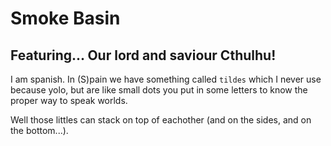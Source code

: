 # Smoke Basin #

## Featuring... Our lord and saviour Cthulhu! ##

I am spanish. In (S)pain we have something called `tildes` which I never use because yolo, but are like small dots you put in some letters to know the proper way to speak worlds.

Well those littles can stack on top of eachother (and on the sides, and on the bottom...).
